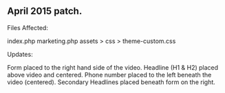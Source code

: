 ## April 2015 patch.

Files Affected:

index.php
marketing.php
assets > css > theme-custom.css

Updates:

Form placed to the right hand side of the video.
Headline (H1 & H2) placed above video and centered.
Phone number placed to the left beneath the video (centered).
Secondary Headlines placed beneath form on the right.

